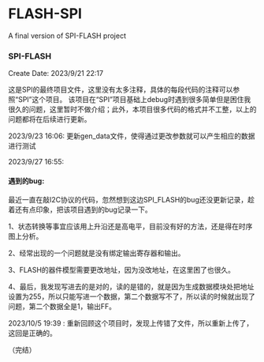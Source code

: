 # FLASH-SPI
A final version of SPI-FLASH project

### SPI-FLASH
Create Date: 2023/9/21 22:17

这是SPI的最终项目文件，这里没有太多注释，具体的每段代码的注释可以参照“SPI”这个项目。
该项目在“SPI”项目基础上debug时遇到很多简单但是困住我很久的问题，这里暂时不做介绍；此外，本项目很多代码的格式并不工整，以上的问题都将在后续进行更新。

2023/9/23 16:06:  更新gen_data文件，使得通过更改参数就可以产生相应的数据进行测试

2023/9/27 16:55: 

#### 遇到的bug:

  最近一直在敲I2C协议的代码，忽然想到这边SPI_FLASH的bug还没更新记录，趁着还有点印象，把该项目遇到的bug记录一下。
  
  1、状态转换等事宜应该用上升沿还是高电平，目前没有好的方法，还是得在时序图上分析。
  
  2、经常出现的一个问题就是没有绑定输出寄存器和输出。
  
  3、FLASH的器件模型需要更改地址，因为没改地址，在这里困了也很久。
  
  4、最后，我发现写进去的是对的，读的是错的，就是因为生成数据模块处把地址设置为255，所以只能写进一个数据，第二个数据写不了，所以读的时候就出现了问题，第二个数据全是1，输出FF。

2023/10/5 19:39 :   重新回顾这个项目时，发现上传错了文件，所以重新上传了，这回是正确的。

（完结）
